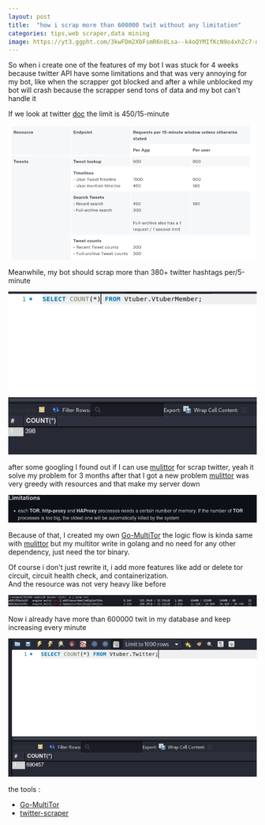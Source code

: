 ```yaml
---
layout: post
title:  "how i scrap more than 600000 twit without any limitation"
categories: tips,web scraper,data mining
image: https://yt3.ggpht.com/3kwFDm2XbFsmR6n8Lsa--k4oQYMIfKcN9o4xhZc7-nCVSw-O483UtEdCO55cdusiNC9HmfjR=s800-c-k-c0x00ffffff-no-rj
---
```


So when i create one of the features of my bot I was stuck for 4 weeks because twitter API have some limitations and that was very annoying for my bot, like when the scrapper got blocked and after a while unblocked my bot will crash because the scrapper send tons of data and my bot can't handle it

If we look at twitter [doc](https://developer.twitter.com/en/docs/twitter-api/rate-limits) the limit is 450/15-minute

![1.png](../../assets/img/tor/1.png)

Meanwhile, my bot should scrap more than 380+ twitter hashtags per/5-minute

![2.png](../../assets/img/tor/2.png)

after some googling I found out if I can use [mulittor](https://github.com/trimstray/multitor) for scrap twitter, yeah it solve my problem for 3 months after that I got a new problem [mulittor](https://github.com/trimstray/multitor) was very greedy with resources and that make my server down 

![3.png](../../assets/img/tor/3.png)

Because of that, I created my own [Go-MultiTor](https://github.com/JustHumanz/Go-MultiTor) the logic flow is kinda same with [mulittor](https://github.com/trimstray/multitor) but my multitor write in golang and no need for any other dependency, just need the tor binary.

Of course i don't just rewrite it, i add more features like add or delete tor circuit, circuit health check, and containerization.  
And the resource was not very heavy like before

![4.png](../../assets/img/tor/4.png)


Now i already have more than 600000 twit in my database and keep increasing every minute 

![5.png](../../assets/img/tor/5.png)

the tools :
- [Go-MultiTor](https://github.com/JustHumanz/Go-MultiTor)
- [twitter-scraper](https://github.com/n0madic/twitter-scraper)